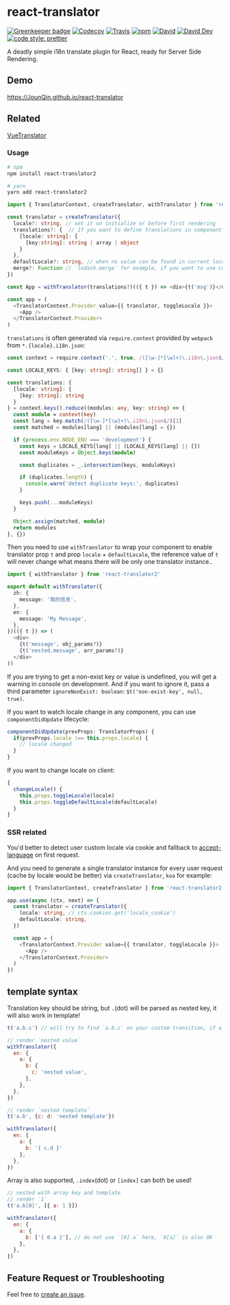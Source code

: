 # react-translator

[![Greenkeeper badge](https://badges.greenkeeper.io/JounQin/react-translator.svg)](https://greenkeeper.io/)
[![Codecov](https://img.shields.io/codecov/c/github/JounQin/react-translator.svg)](https://codecov.io/gh/JounQin/react-translator)
[![Travis](https://img.shields.io/travis/JounQin/react-translator.svg)](https://travis-ci.org/JounQin/react-translator)
[![npm](https://img.shields.io/npm/dt/react-translator2.svg)](https://www.npmjs.com/package/react-translator2)
[![David](https://img.shields.io/david/JounQin/react-translator.svg)](https://david-dm.org/JounQin/react-translator)
[![David Dev](https://img.shields.io/david/dev/JounQin/react-translator.svg)](https://david-dm.org/JounQin/react-translator?type=dev)
[![code style: prettier](https://img.shields.io/badge/code_style-prettier-ff69b4.svg)](https://github.com/prettier/prettier)

A deadly simple i18n translate plugin for React, ready for Server Side Rendering.

## Demo

https://JounQin.github.io/react-translator

## Related

[VueTranslator](https://github.com/JounQin/vue-translator)

### Usage

```bash
# npm
npm install react-translator2

# yarn
yarn add react-translator2
```

```ts
import { TranslatorContext, createTranslator, withTranslator } from 'react-translator2'

const translator = createTranslator({
  locale?: string, // set it on initialize or before first rendering
  translations?: {  // If you want to define translations in component only, no need to set it on initialize
    [locale: string]: {
      [key:string]: string | array | object
    }
  },
  defaultLocale?: string, // when no value can be found in current locale, try to fallback to defaultLocale
  merge?: Function // `lodash.merge` for example, if you want to use component translator you must pass it
})

const App = withTranslator(translations?)(({ t }) => <div>{t('msg')}</div>)

const app = (
  <TranslatorContext.Provider value={{ translator, toggleLocale }}>
    <App />
  </TranslatorContext.Provider>
)
```

`translations` is often generated via `require.context` provided by `webpack` from `*.{locale}.i18n.json`:

```ts
const context = require.context('.', true, /([\w-]*[\w]+)\.i18n\.json$/)

const LOCALE_KEYS: { [key: string]: string[] } = {}

const translations: {
  [locale: string]: {
    [key: string]: string
  }
} = context.keys().reduce((modules: any, key: string) => {
  const module = context(key)
  const lang = key.match(/([\w-]*[\w]+)\.i18n\.json$/)[1]
  const matched = modules[lang] || (modules[lang] = {})

  if (process.env.NODE_ENV === 'development') {
    const keys = LOCALE_KEYS[lang] || (LOCALE_KEYS[lang] || [])
    const moduleKeys = Object.keys(module)

    const duplicates = _.intersection(keys, moduleKeys)

    if (duplicates.length) {
      console.warn('detect duplicate keys:', duplicates)
    }

    keys.push(...moduleKeys)
  }

  Object.assign(matched, module)
  return modules
}, {})
```

Then you need to use `withTranslator` to wrap your component to enable translator prop `t` and prop `locale` + `defaultLocale`, the reference value of `t` will never change what means there will be only one translator instance..

```ts
import { withTranslator } from 'react-translator2'

export default withTranslator({
  zh: {
    message: '我的信息',
  },
  en: {
    message: 'My Message',
  },
})(({ t }) => (
  <div>
    {t('message', obj_params?)}
    {t('nested.message', arr_params?)}
  </div>
))
```

If you are trying to get a non-exist key or value is undefined, you will get a warning in console on development. And if you want to ignore it, pass a third parameter `ignoreNonExist: boolean`: `$t('non-exist-key', null, true)`.

If you want to watch locale change in any component, you can use `componentDidUpdate` lifecycle:

```js
componentDidUpdate(prevProps: TranslatorProps) {
  if(prevProps.locale !== this.props.locale) {
    // locale changed
  }
}
```

If you want to change locale on client:

```js
{
  changeLocale() {
    this.props.toggleLocale(locale)
    this.props.toggleDefaultLocale(defaultLocale)
  }
}
```

### SSR related

You'd better to detect user custom locale via cookie and fallback to [accept-language](https://github.com/tinganho/node-accept-language) on first request.

And you need to generate a single translator instance for every user request (cache by locale would be better) via `createTranslator`, `koa` for example:

```ts
import { TranslatorContext, createTranslator } from 'react-translator2'

app.use(async (ctx, next) => {
  const translator = createTranslator({
    locale: string, // ctx.cookies.get('locale_cookie')
    defaultLocale: string,
  })

  const app = (
    <TranslatorContext.Provider value={{ translator, toggleLocale }}>
      <App />
    </TranslatorContext.Provider>
  )
})
```

## template syntax

Translation key should be string, but `.`(dot) will be parsed as nested key, it will also work in template!

```js
t('a.b.c') // will try to find `a.b.c` on your custom transition, if a is falsy, will render undefined and try default locale

// render `nested value`
withTranslator({
  en: {
    a: {
      b: {
        c: 'nested value',
      },
    },
  },
})

// render `nested template`
t('a.b', {c: d: 'nested template'})

withTranslator({
  en: {
    a: {
      b: '{ c.d }'
    },
  },
})
```

Array is also supported, `.index`(dot) or `[index]` can both be used!

```js
// nested with array key and template
// render `1`
t('a.b[0]', [{ a: 1 }])

withTranslator({
  en: {
    a: {
      b: ['{ 0.a }'], // do not use `[0].a` here, `0[a]` is also OK
    },
  },
})
```

## Feature Request or Troubleshooting

Feel free to [create an issue](https://github.com/JounQin/react-translator/issues/new).
